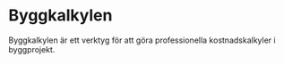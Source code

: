 # Byggkalkylen
Byggkalkylen är ett verktyg för att göra professionella kostnadskalkyler i byggprojekt.
